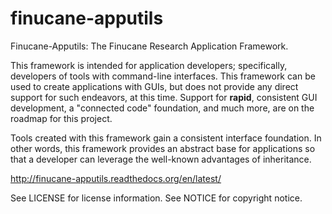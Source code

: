 finucane-apputils
=================

Finucane-Apputils: The Finucane Research Application Framework.

This framework is intended for application developers; specifically, developers
of tools with command-line interfaces. This framework can be used to create
applications with GUIs, but does not provide any direct support for such
endeavors, at this time. Support for **rapid**, consistent GUI development, a
"connected code" foundation, and much more, are on the roadmap for this project.

Tools created with this framework gain a consistent interface foundation. In
other words, this framework provides an abstract base for applications so that
a developer can leverage the well-known advantages of inheritance.


http://finucane-apputils.readthedocs.org/en/latest/

See LICENSE for license information.
See NOTICE for copyright notice.
